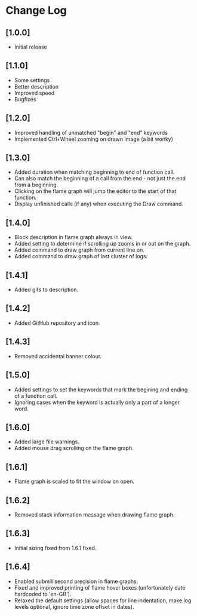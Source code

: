# Change Log

## [1.0.0]
- Initial release

## [1.1.0]
- Some settings
- Better description
- Improved speed
- Bugfixes

## [1.2.0]
- Improved handling of unmatched "begin" and "end" keywords
- Implemented Ctrl+Wheel zooming on drawn image (a bit wonky)

## [1.3.0]
- Added duration when matching beginning to end of function call.
- Can also match the beginning of a call from the end - not just the end from a beginning.
- Clicking on the flame graph will jump the editor to the start of that function.
- Display unfinished calls (if any) when executing the Draw command.

## [1.4.0]
- Block description in flame graph always in view.
- Added setting to determine if scrolling up zooms in or out on the graph.
- Added command to draw graph from current line on.
- Added command to draw graph of last cluster of logs.

## [1.4.1]
- Added gifs to description.

## [1.4.2]
- Added GitHub repository and icon.

## [1.4.3]
- Removed accidental banner colour.

## [1.5.0]
- Added settings to set the keywords that mark the begining and ending of a function call.
- Ignoring cases when the keyword is actually only a part of a longer word.

## [1.6.0]
- Added large file warnings.
- Added mouse drag scrolling on the flame graph.

## [1.6.1]
- Flame graph is scaled to fit the window on open.

## [1.6.2]
- Removed stack information message when drawing flame graph.

## [1.6.3]
- Initial sizing fixed from 1.6.1 fixed.

## [1.6.4]
- Enabled submillisecond precision in flame graphs.
- Fixed and improved printing of flame hover boxes (unfortunately date hardcoded to 'en-GB').
- Relaxed the default settings (allow spaces for line indentation, make log levels optional, ignore time zone offset in dates).
